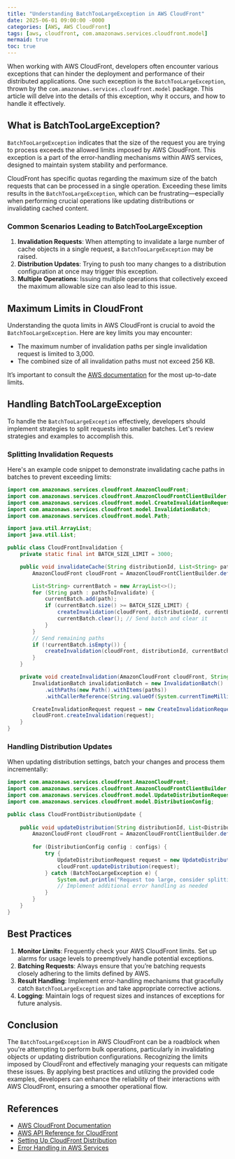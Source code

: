 ```yaml
---
title: "Understanding BatchTooLargeException in AWS CloudFront"
date: 2025-06-01 09:00:00 -0000
categories: [AWS, AWS CloudFront]
tags: [aws, cloudfront, com.amazonaws.services.cloudfront.model]
mermaid: true
toc: true
---
```



When working with AWS CloudFront, developers often encounter various exceptions that can hinder the deployment and performance of their distributed applications. One such exception is the `BatchTooLargeException`, thrown by the `com.amazonaws.services.cloudfront.model` package. This article will delve into the details of this exception, why it occurs, and how to handle it effectively.

## What is BatchTooLargeException?

`BatchTooLargeException` indicates that the size of the request you are trying to process exceeds the allowed limits imposed by AWS CloudFront. This exception is a part of the error-handling mechanisms within AWS services, designed to maintain system stability and performance.

CloudFront has specific quotas regarding the maximum size of the batch requests that can be processed in a single operation. Exceeding these limits results in the `BatchTooLargeException`, which can be frustrating—especially when performing crucial operations like updating distributions or invalidating cached content.

### Common Scenarios Leading to BatchTooLargeException

1. **Invalidation Requests**: When attempting to invalidate a large number of cache objects in a single request, a `BatchTooLargeException` may be raised.
2. **Distribution Updates**: Trying to push too many changes to a distribution configuration at once may trigger this exception.
3. **Multiple Operations**: Issuing multiple operations that collectively exceed the maximum allowable size can also lead to this issue.

## Maximum Limits in CloudFront

Understanding the quota limits in AWS CloudFront is crucial to avoid the `BatchTooLargeException`. Here are key limits you may encounter:

- The maximum number of invalidation paths per single invalidation request is limited to 3,000.
- The combined size of all invalidation paths must not exceed 256 KB.

It’s important to consult the [AWS documentation](https://docs.aws.amazon.com/AmazonCloudFront/latest/DeveloperGuide/Errata.html) for the most up-to-date limits.

## Handling BatchTooLargeException

To handle the `BatchTooLargeException` effectively, developers should implement strategies to split requests into smaller batches. Let's review strategies and examples to accomplish this.

### Splitting Invalidation Requests

Here's an example code snippet to demonstrate invalidating cache paths in batches to prevent exceeding limits:

```java
import com.amazonaws.services.cloudfront.AmazonCloudFront;
import com.amazonaws.services.cloudfront.AmazonCloudFrontClientBuilder;
import com.amazonaws.services.cloudfront.model.CreateInvalidationRequest;
import com.amazonaws.services.cloudfront.model.InvalidationBatch;
import com.amazonaws.services.cloudfront.model.Path;

import java.util.ArrayList;
import java.util.List;

public class CloudFrontInvalidation {
    private static final int BATCH_SIZE_LIMIT = 3000;

    public void invalidateCache(String distributionId, List<String> pathsToInvalidate) {
        AmazonCloudFront cloudFront = AmazonCloudFrontClientBuilder.defaultClient();

        List<String> currentBatch = new ArrayList<>();
        for (String path : pathsToInvalidate) {
            currentBatch.add(path);
            if (currentBatch.size() >= BATCH_SIZE_LIMIT) {
                createInvalidation(cloudFront, distributionId, currentBatch);
                currentBatch.clear(); // Send batch and clear it
            }
        }
        // Send remaining paths
        if (!currentBatch.isEmpty()) {
            createInvalidation(cloudFront, distributionId, currentBatch);
        }
    }

    private void createInvalidation(AmazonCloudFront cloudFront, String distributionId, List<String> paths) {
        InvalidationBatch invalidationBatch = new InvalidationBatch()
            .withPaths(new Path().withItems(paths))
            .withCallerReference(String.valueOf(System.currentTimeMillis()));

        CreateInvalidationRequest request = new CreateInvalidationRequest(distributionId, invalidationBatch);
        cloudFront.createInvalidation(request);
    }
}
```

### Handling Distribution Updates

When updating distribution settings, batch your changes and process them incrementally:

```java
import com.amazonaws.services.cloudfront.AmazonCloudFront;
import com.amazonaws.services.cloudfront.AmazonCloudFrontClientBuilder;
import com.amazonaws.services.cloudfront.model.UpdateDistributionRequest;
import com.amazonaws.services.cloudfront.model.DistributionConfig;

public class CloudFrontDistributionUpdate {
    
    public void updateDistribution(String distributionId, List<DistributionConfig> configs) {
        AmazonCloudFront cloudFront = AmazonCloudFrontClientBuilder.defaultClient();
        
        for (DistributionConfig config : configs) {
            try {
                UpdateDistributionRequest request = new UpdateDistributionRequest(distributionId, config);
                cloudFront.updateDistribution(request);
            } catch (BatchTooLargeException e) {
                System.out.println("Request too large, consider splitting your update.");
                // Implement additional error handling as needed
            }
        }
    }
}
```

## Best Practices

1. **Monitor Limits**: Frequently check your AWS CloudFront limits. Set up alarms for usage levels to preemptively handle potential exceptions.
2. **Batching Requests**: Always ensure that you’re batching requests closely adhering to the limits defined by AWS.
3. **Result Handling**: Implement error-handling mechanisms that gracefully catch `BatchTooLargeException` and take appropriate corrective actions.
4. **Logging**: Maintain logs of request sizes and instances of exceptions for future analysis.

## Conclusion

The `BatchTooLargeException` in AWS CloudFront can be a roadblock when you're attempting to perform bulk operations, particularly in invalidating objects or updating distribution configurations. Recognizing the limits imposed by CloudFront and effectively managing your requests can mitigate these issues. By applying best practices and utilizing the provided code examples, developers can enhance the reliability of their interactions with AWS CloudFront, ensuring a smoother operational flow.

## References

- [AWS CloudFront Documentation](https://aws.amazon.com/documentation/cloudfront/)
- [AWS API Reference for CloudFront](https://docs.aws.amazon.com/AmazonCloudFront/latest/APIReference/Welcome.html)
- [Setting Up CloudFront Distribution](https://docs.aws.amazon.com/AmazonCloudFront/latest/DeveloperGuide/distribution-web-creating-console.html)
- [Error Handling in AWS Services](https://docs.aws.amazon.com/general/latest/gr/api-errors.html)
